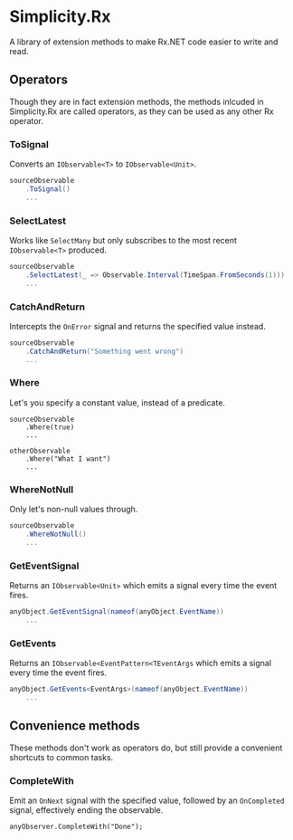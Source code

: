 # Simplicity.Rx

A library of extension methods to make Rx.NET code easier to write and read.

## Operators

Though they are in fact extension methods, the methods inlcuded in Simplicity.Rx are called operators, as they can be used as any other Rx operator.

### ToSignal

Converts an `IObservable<T>` to `IObservable<Unit>`.

```C#
sourceObservable
    .ToSignal()
    ...
```

### SelectLatest

Works like `SelectMany` but only subscribes to the most recent `IObservable<T>` produced.

```C#
sourceObservable
    .SelectLatest(_ => Observable.Interval(TimeSpan.FromSeconds(1)))
    ...
```



### CatchAndReturn

Intercepts the `OnError` signal and returns the specified value instead.

```c#
sourceObservable
    .CatchAndReturn("Something went wrong")
    ...
```



### Where

Let's you specify a constant value, instead of a predicate.

```
sourceObservable
    .Where(true)
    ...
	
otherObservable
    .Where("What I want")
    ...
```

### WhereNotNull

Only let's non-null values through.

```C#
sourceObservable
    .WhereNotNull()
    ...
```

### GetEventSignal

Returns an `IObservable<Unit>` which emits a signal every time the event fires.

```C#
anyObject.GetEventSignal(nameof(anyObject.EventName))
    ...
```

### GetEvents

Returns an `IObservable<EventPattern<TEventArgs` which emits a signal every time the event fires.

```C#
anyObject.GetEvents<EventArgs>(nameof(anyObject.EventName))
    ...
```

## Convenience methods

These methods don't work as operators do, but still provide a convenient shortcuts to common tasks.

### CompleteWith

Emit an `OnNext` signal with the specified value, followed by an `OnCompleted` signal, effectively ending the observable.

```
anyObserver.CompleteWith("Done");
```



